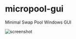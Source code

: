 # micropool-gui
Minimal Swap Pool Windows GUI

![screenshot](https://cdn.discordapp.com/attachments/546774243346612232/552382588027928608/Capture4.PNG)
